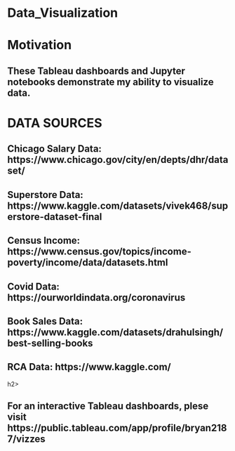 # Data_Visualization

<h1>Motivation</h1>

<h2>These Tableau dashboards and Jupyter notebooks demonstrate my ability to visualize data. </h2>

<h1>DATA SOURCES</h1>
<h2>Chicago Salary Data: https://www.chicago.gov/city/en/depts/dhr/dataset/</h2>

<h2>Superstore Data: https://www.kaggle.com/datasets/vivek468/superstore-dataset-final</h2>
<h2>Census Income: https://www.census.gov/topics/income-poverty/income/data/datasets.html</h2>
<h2>Covid Data: https://ourworldindata.org/coronavirus</h2>
<h2>Book Sales Data: https://www.kaggle.com/datasets/drahulsingh/best-selling-books</h2>
<h2>RCA Data: https://www.kaggle.com/</h2>h2>
<h2>For an interactive Tableau dashboards, plese visit https://public.tableau.com/app/profile/bryan2187/vizzes</h2>
